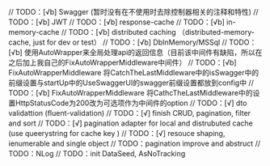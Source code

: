 // TODO：[√b] Swagger (暂时没有在不使用时去除控制器相关的注释和特性)
// TODO：[√b] JWT
// TODO：[√b] response-cache
// TODO：[√b] in-memory-cache
// TODO：[√b] distributed caching （distributed-memory-cache, just for dev or test）
// TODO：[√b] DbInMemory/MSSql
// TODO：[√b] 使用AutoWrapper来全局处理api的返回信息（目前该中间件有缺陷，所以在之后加上我自己的FixAutoWrapperMiddleware中间件）
// TODO：[√b] FixAutoWrapperMiddleware 将CatchTheLastMiddleware中的isSwagger中的前缀设置与startUp中的UseSwaggerUI的swagger前缀设置都放到config中
// TODO：[√b] FixAutoWrapperMiddleware 将CathcTheLastMiddleware中的设置HttpStatusCode为200改为可选项作为中间件的option
// TODO：[√] dto validattion (fluent-validation)
// TODO：[√] finish CRUD, pagination, filter and sort
// TODO：[√] pagination adapter for local and distrubuted cache (use queerystring for cache key )
// TODO：[√] resouce shaping, ienumerable and single object
// TODO：pagination improve and abstruct
// TODO：NLog
// TODO：init DataSeed, AsNoTracking
